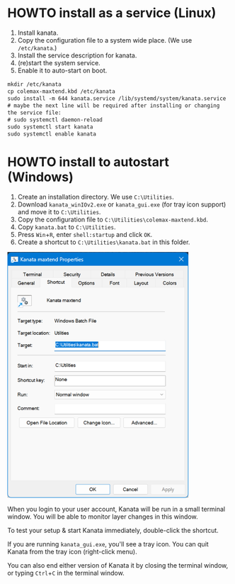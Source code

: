 # HOWTO install as a service (Linux)

1. Install kanata.
2. Copy the configuration file to a system wide place. (We use `/etc/kanata`.)
2. Install the service description for kanata.
3. (re)start the system service.
4. Enable it to auto-start on boot.

```
mkdir /etc/kanata
cp colemax-maxtend.kbd /etc/kanata
sudo install -m 644 kanata.service /lib/systemd/system/kanata.service
# maybe the next line will be required after installing or changing the service file:
# sudo systemctl daemon-reload 
sudo systemctl start kanata
sudo systemctl enable kanata
```

# HOWTO install to autostart (Windows)

1. Create an installation directory. We use `C:\Utilities`.
2. Download `kanata_winIOv2.exe` or `kanata_gui.exe` (for tray icon support) and move it to `C:\Utilities`.
3. Copy the configuration file to `C:\Utilities\colemax-maxtend.kbd`.
4. Copy `kanata.bat` to `C:\Utilities`.
5. Press `Win`+`R`, enter `shell:startup` and click `OK`.
6. Create a shortcut to `C:\Utilities\kanata.bat` in this folder.

![Properties of Kanata Shortcut](../images/kanata-shortcut.png)

When you login to your user account, Kanata will be run in a small terminal window. You will be able to monitor layer changes in this window.

To test your setup & start Kanata immediately, double-click the shortcut.

If you are running `kanata_gui.exe`, you'll see a tray icon. You can quit Kanata from the tray icon (right-click menu).

You can also end either version of Kanata it by closing the terminal window, or typing `Ctrl`+`C` in the terminal window.
